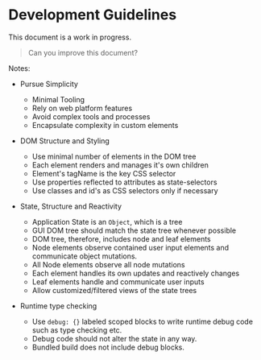 # Development Guidelines

This document is a work in progress.

> Can you improve this document? 

Notes:

* Pursue Simplicity
  * Minimal Tooling
  * Rely on web platform features
  * Avoid complex tools and processes
  * Encapsulate complexity in custom elements
* DOM Structure and Styling
  * Use minimal number of elements in the DOM tree
  * Each element renders and manages it's own children
  * Element's tagName is the key CSS selector
  * Use properties reflected to attributes as state-selectors
  * Use classes and id's as CSS selectors only if necessary
* State, Structure and Reactivity
  * Application State is an `Object`, which is a tree
  * GUI DOM tree should match the state tree whenever possible
  * DOM tree, therefore, includes node and leaf elements
  * Node elements observe contained user input elements and communicate object mutations.
  * All Node elements observe all node mutations
  * Each element handles its own updates and reactively changes
  * Leaf elements handle and communicate user inputs
  * Allow customized/filtered views of the state trees

* Runtime type checking
  * Use `debug: {}` labeled scoped blocks to write runtime debug code such as type checking etc.
  * Debug code should not alter the state in any way.
  * Bundled build does not include debug blocks.
